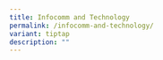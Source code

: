 ```yaml
---
title: Infocomm and Technology
permalink: /infocomm-and-technology/
variant: tiptap
description: ""
---
```

